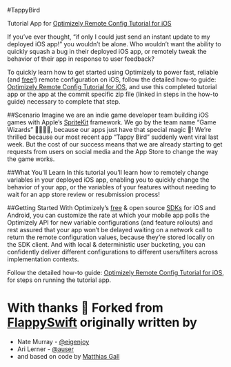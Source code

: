 
#TappyBird

Tutorial App for [Optimizely Remote Config Tutorial for iOS](www.optimizely.com)

If you’ve ever thought, “if only I could just send an instant update to my deployed iOS app!” you wouldn’t be alone. Who wouldn’t want the ability to quickly squash a bug in their deployed iOS app, or remotely tweak the behavior of their app in response to user feedback? 

To quickly learn how to get started using Optimizely to power fast, reliable (and [free](https://www.optimizely.com/rollouts-signup/ios/?utm_campaign=feature-flags-swift)!) remote configuration on iOS, follow the detailed how-to guide: [Optimizely Remote Config Tutorial for iOS](www.optimizely.com), and use this completed tutorial app or the app at the commit specific zip file (linked in steps in the how-to guide) necessary to complete that step. 

##Scenario
Imagine we are an indie game developer team building iOS games with Apple’s [SpriteKit](https://developer.apple.com/spritekit/) framework. We go by the team name “Game Wizards” 🧙‍♂️🧙‍♀️, because our apps just have that special magic 💫!  We’re thrilled because our most recent app “Tappy Bird” suddenly went viral last week. But the cost of our success means that we are already starting to get requests from users on social media and the App Store to change the way the game works. 

##What You'll Learn
In this tutorial you’ll learn how to remotely change variables in your deployed iOS app, enabling you to quickly change the behavior of your app, or the variables of your features without needing to wait for an app store review or resubmission process!

##Getting Started
With Optimizely’s [free](https://www.optimizely.com/rollouts-signup/ios/?utm_campaign=feature-flags-swift) & open source [SDKs](https://docs.developers.optimizely.com/full-stack/docs/sdk-reference-guides) for iOS and Android, you can customize the rate at which your mobile app polls the Optimizely API for new variable configurations (and feature rollouts) and rest assured that your app won’t be delayed waiting on a network call to return the remote configuration values, because they’re stored locally on the SDK client. And with local & deterministic user bucketing, you can confidently deliver different configurations to different users/filters across implementation contexts.

Follow the detailed how-to guide: [Optimizely Remote Config Tutorial for iOS](www.optimizely.com), for steps on running the tutorial app.









# With thanks 👋 Forked from [FlappySwift](https://github.com/fullstackio/FlappySwift) originally written by

- Nate Murray - [@eigenjoy](https://twitter.com/eigenjoy)
- Ari Lerner - [@auser](https://twitter.com/auser)
- and based on code by [Matthias Gall](http://digitalbreed.com/2014/how-to-build-a-game-like-flappy-bird-with-xcode-and-sprite-kit)

